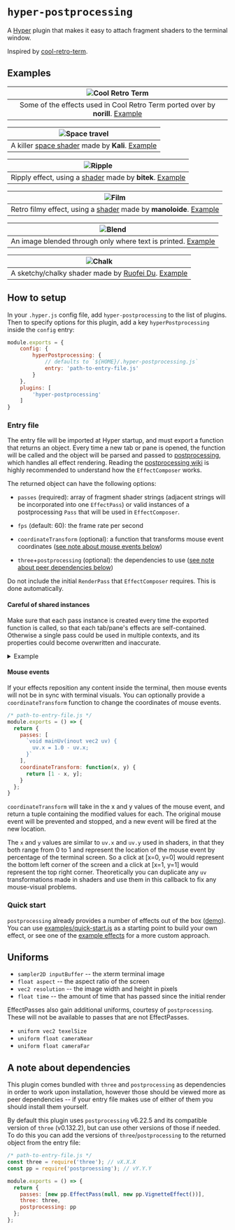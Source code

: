# `hyper-postprocessing`

A [Hyper](https://github.com/zeit/hyper) plugin that makes it easy to attach fragment shaders to the terminal window.

Inspired by [cool-retro-term](https://github.com/Swordfish90/cool-retro-term).

## Examples
| ![Cool Retro Term][1] |
|:---:|
| Some of the effects used in Cool Retro Term ported over by **norill**. [Example](examples/effects/retro)

| ![Space travel][2] |
|:---:|
| A killer [space shader](https://www.shadertoy.com/view/XlfGRj) made by **Kali**. [Example](examples/effects/space-travel)

| ![Ripple][3] |
|:---:|
| Ripply effect, using a [shader](https://www.shadertoy.com/view/4slGRM) made by **bitek**. [Example](examples/effects/ripple)

| ![Film][4] |
|:---:|
| Retro filmy effect, using a [shader](https://www.shadertoy.com/view/Md3SRM) made by **manoloide**. [Example](examples/effects/film)

| ![Blend][5] |
|:---:|
| An image blended through only where text is printed. [Example](examples/effects/fallout-boy)

| ![Chalk][6] |
|:---:|
| A sketchy/chalky shader made by [Ruofei Du](http://duruofei.com/). [Example](examples/effects/chalk)

[1]: https://user-images.githubusercontent.com/11801881/61190318-49112b80-a64f-11e9-806d-0dc89f73d70c.gif
[2]: https://user-images.githubusercontent.com/11801881/53447611-56908680-39ca-11e9-98e6-3594f0f29b74.gif
[3]: https://user-images.githubusercontent.com/11801881/46912798-700dc600-cf34-11e8-89ce-89c195f06312.gif
[4]: https://user-images.githubusercontent.com/11801881/40855043-2196500c-6588-11e8-8d00-79df78abeece.gif
[5]: https://user-images.githubusercontent.com/11801881/40855047-23c12546-6588-11e8-92a4-13d475afc5cd.gif
[6]: https://user-images.githubusercontent.com/11801881/46054056-5bd76580-c0fa-11e8-95c2-e8dc6a2040e5.gif

## How to setup
In your `.hyper.js` config file, add `hyper-postprocessing` to the list of plugins. Then to specify options for this plugin, add a key `hyperPostprocessing` inside the `config` entry:
```js
module.exports = {
	config: {
		hyperPostprocessing: {
			// defaults to `${HOME}/.hyper-postprocessing.js`
			entry: 'path-to-entry-file.js'
		}
	},
	plugins: [
		'hyper-postprocessing'
	]
}
```

### Entry file

The entry file will be imported at Hyper startup, and must export a function that returns an object. Every time a new tab or pane is opened, the function will be called and the object will be parsed and passed to [postprocessing](https://github.com/vanruesc/postprocessing), which handles all effect rendering. Reading the [postprocessing wiki](https://github.com/vanruesc/postprocessing/wiki) is highly recommended to understand how the `EffectComposer` works.

The returned object can have the following options:
- `passes` (required): array of fragment shader strings (adjacent strings will be incorporated into one `EffectPass`) or valid instances of a postprocessing `Pass` that will be used in `EffectComposer`.

- `fps` (default: 60): the frame rate per second

- `coordinateTransform` (optional): a function that transforms mouse event coordinates ([see note about mouse events below](#mouse-events))

- `three`+`postprocessing` (optional): the dependencies to use ([see note about peer dependencies below](#a-note-about-dependencies))

Do not include the initial `RenderPass` that `EffectComposer` requires. This is done automatically.

#### Careful of shared instances

Make sure that each pass instance is created every time the exported function is called, so that each tab/pane's effects are self-contained. Otherwise a single pass could be used in multiple contexts, and its properties could become overwritten and inaccurate.

<details>
<summary>Example</summary>

Bad -- one pass will be used for all tabs/panes.

```js
/* path-to-entry-file.js */
const pass = new MyPass();

module.exports = () => {
  return {
    passes: [pass]
  };
}
```

Good -- no shared passes.

```js
/* path-to-entry-file.js */
module.exports = () => {
  const pass = new MyPass();

  return {
    passes: [pass]
  };
}
```
</details>

#### Mouse events
If your effects reposition any content inside the terminal, then mouse events will not be in sync with terminal visuals. You can optionally provide a `coordinateTransform` function to change the coordinates of mouse events.

```js
/* path-to-entry-file.js */
module.exports = () => {
  return {
    passes: [
      `void mainUv(inout vec2 uv) {
        uv.x = 1.0 - uv.x;
      }`
    ],
    coordinateTransform: function(x, y) {
      return [1 - x, y];
    }
  };
}
```

`coordinateTransform` will take in the x and y values of the mouse event, and return a tuple containing the modified values for each. The original mouse event will be prevented and stopped, and a new event will be fired at the new location.

The `x` and `y` values are similar to `uv.x` and `uv.y` used in shaders, in that they both range from 0 to 1 and represent the location of the mouse event by percentage of the terminal screen. So a click at [x=0, y=0] would represent the bottom left corner of the screen and a click at [x=1, y=1] would represent the top right corner. Theoretically you can duplicate any `uv` transformations made in shaders and use them in this callback to fix any mouse-visual problems.

### Quick start
`postprocessing` already provides a number of effects out of the box ([demo](https://vanruesc.github.io/postprocessing/public/demo/#bloom)). You can use [examples/quick-start.js](examples/quick-start.js) as a starting point to build your own effect, or see one of the [example effects](examples/effects) for a more custom approach.

## Uniforms
* `sampler2D inputBuffer` -- the xterm terminal image
* `float aspect` -- the aspect ratio of the screen
* `vec2 resolution` -- the image width and height in pixels
* `float time` -- the amount of time that has passed since the initial render

EffectPasses also gain additional uniforms, courtesy of `postprocessing`. These will not be available to passes that are not EffectPasses.
* `uniform vec2 texelSize`
* `uniform float cameraNear`
* `uniform float cameraFar`

## A note about dependencies
This plugin comes bundled with `three` and `postprocessing` as dependencies in order to work upon installation, however those should be viewed more as peer dependencies -- if your entry file makes use of either of them you should install them yourself.

By default this plugin uses `postprocessing` v6.22.5 and its compatible version of `three` (v0.132.2), but can use other versions of those if needed. To do this you can add the versions of `three`/`postprocessing` to the returned object from the entry file:

```js
/* path-to-entry-file.js */
const three = require('three'); // vX.X.X
const pp = require('postproessing'); // vY.Y.Y

module.exports = () => {
  return {
    passes: [new pp.EffectPass(null, new pp.VignetteEffect())],
    three: three,
    postprocessing: pp
  };
};
```
